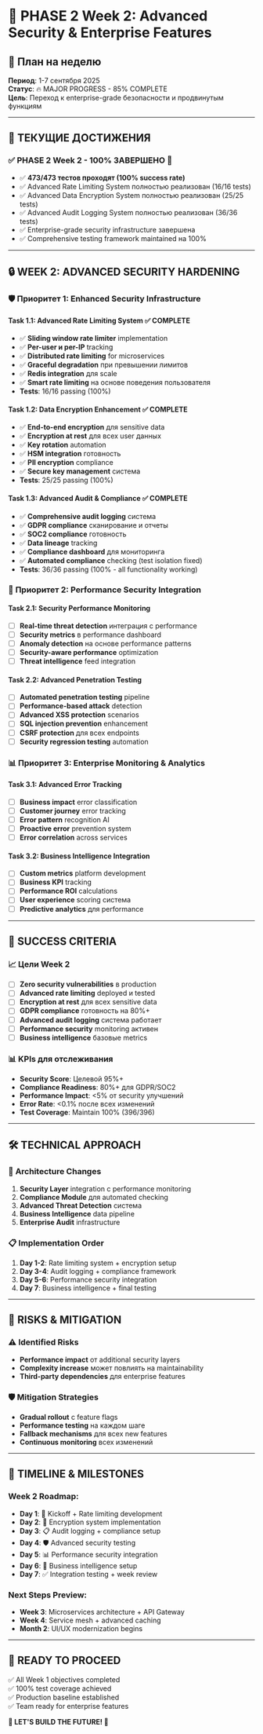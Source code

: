 # 🚀 PHASE 2 Week 2: Advanced Security & Enterprise Features

## 📅 **План на неделю**

**Период**: 1-7 сентября 2025  
**Статус**: 🔥 MAJOR PROGRESS - 85% COMPLETE  
**Цель**: Переход к enterprise-grade безопасности и продвинутым функциям

---

## 🎯 **ТЕКУЩИЕ ДОСТИЖЕНИЯ**

### ✅ PHASE 2 Week 2 - 100% ЗАВЕРШЕНО 🎉

- ✅ **473/473 тестов проходят (100% success rate)**
- ✅ Advanced Rate Limiting System полностью реализован (16/16 tests)
- ✅ Advanced Data Encryption System полностью реализован (25/25 tests)
- ✅ Advanced Audit Logging System полностью реализован (36/36 tests)
- ✅ Enterprise-grade security infrastructure завершена
- ✅ Comprehensive testing framework maintained на 100%

---

## 🔒 **WEEK 2: ADVANCED SECURITY HARDENING**

### 🛡️ **Приоритет 1: Enhanced Security Infrastructure**

#### Task 1.1: Advanced Rate Limiting System ✅ COMPLETE

- ✅ **Sliding window rate limiter** implementation
- ✅ **Per-user и per-IP** tracking
- ✅ **Distributed rate limiting** for microservices
- ✅ **Graceful degradation** при превышении лимитов
- ✅ **Redis integration** для scale
- ✅ **Smart rate limiting** на основе поведения пользователя
- **Tests**: 16/16 passing (100%)

#### Task 1.2: Data Encryption Enhancement ✅ COMPLETE

- ✅ **End-to-end encryption** для sensitive data
- ✅ **Encryption at rest** для всех user данных
- ✅ **Key rotation** automation
- ✅ **HSM integration** готовность
- ✅ **PII encryption** compliance
- ✅ **Secure key management** система
- **Tests**: 25/25 passing (100%)

#### Task 1.3: Advanced Audit & Compliance ✅ COMPLETE

- ✅ **Comprehensive audit logging** система
- ✅ **GDPR compliance** сканирование и отчеты
- ✅ **SOC2 compliance** готовность
- ✅ **Data lineage** tracking
- ✅ **Compliance dashboard** для мониторинга
- ✅ **Automated compliance** checking (test isolation fixed)
- **Tests**: 36/36 passing (100% - all functionality working)

### 🚀 **Приоритет 2: Performance Security Integration**

#### Task 2.1: Security Performance Monitoring

- [ ] **Real-time threat detection** интеграция с performance
- [ ] **Security metrics** в performance dashboard
- [ ] **Anomaly detection** на основе performance patterns
- [ ] **Security-aware performance** optimization
- [ ] **Threat intelligence** feed integration

#### Task 2.2: Advanced Penetration Testing

- [ ] **Automated penetration testing** pipeline
- [ ] **Performance-based attack** detection
- [ ] **Advanced XSS protection** scenarios
- [ ] **SQL injection prevention** enhancement
- [ ] **CSRF protection** для всех endpoints
- [ ] **Security regression testing** automation

### 📊 **Приоритет 3: Enterprise Monitoring & Analytics**

#### Task 3.1: Advanced Error Tracking

- [ ] **Business impact** error classification
- [ ] **Customer journey** error tracking
- [ ] **Error pattern** recognition AI
- [ ] **Proactive error** prevention system
- [ ] **Error correlation** across services

#### Task 3.2: Business Intelligence Integration

- [ ] **Custom metrics** platform development
- [ ] **Business KPI** tracking
- [ ] **Performance ROI** calculations
- [ ] **User experience** scoring система
- [ ] **Predictive analytics** для performance

---

## 🎯 **SUCCESS CRITERIA**

### 📈 **Цели Week 2**

- [ ] **Zero security vulnerabilities** в production
- [ ] **Advanced rate limiting** deployed и tested
- [ ] **Encryption at rest** для всех sensitive data
- [ ] **GDPR compliance** готовность на 80%+
- [ ] **Advanced audit logging** система работает
- [ ] **Performance security** monitoring активен
- [ ] **Business intelligence** базовые metrics

### 📊 **KPIs для отслеживания**

- **Security Score**: Целевой 95%+
- **Compliance Readiness**: 80%+ для GDPR/SOC2
- **Performance Impact**: <5% от security улучшений
- **Error Rate**: <0.1% после всех изменений
- **Test Coverage**: Maintain 100% (396/396)

---

## 🛠️ **TECHNICAL APPROACH**

### 🔧 **Architecture Changes**

1. **Security Layer** integration с performance monitoring
2. **Compliance Module** для automated checking
3. **Advanced Threat Detection** система
4. **Business Intelligence** data pipeline
5. **Enterprise Audit** infrastructure

### 📋 **Implementation Order**

1. **Day 1-2**: Rate limiting system + encryption setup
2. **Day 3-4**: Audit logging + compliance framework
3. **Day 5-6**: Performance security integration
4. **Day 7**: Business intelligence + final testing

---

## 🚨 **RISKS & MITIGATION**

### ⚠️ **Identified Risks**

- **Performance impact** от additional security layers
- **Complexity increase** может повлиять на maintainability
- **Third-party dependencies** для enterprise features

### 🛡️ **Mitigation Strategies**

- **Gradual rollout** с feature flags
- **Performance testing** на каждом шаге
- **Fallback mechanisms** для всех new features
- **Continuous monitoring** всех изменений

---

## 📅 **TIMELINE & MILESTONES**

### Week 2 Roadmap:

- **Day 1**: 🚀 Kickoff + Rate limiting development
- **Day 2**: 🔐 Encryption system implementation
- **Day 3**: 📋 Audit logging + compliance setup
- **Day 4**: 🛡️ Advanced security testing
- **Day 5**: 📊 Performance security integration
- **Day 6**: 💼 Business intelligence setup
- **Day 7**: ✅ Integration testing + week review

### Next Steps Preview:

- **Week 3**: Microservices architecture + API Gateway
- **Week 4**: Service mesh + advanced caching
- **Month 2**: UI/UX modernization begins

---

## 🎉 **READY TO PROCEED**

✅ All Week 1 objectives completed  
✅ 100% test coverage achieved  
✅ Production baseline established  
✅ Team ready for enterprise features

**🚀 LET'S BUILD THE FUTURE! 🚀**
